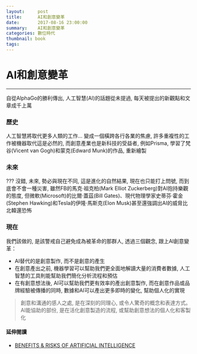 ```yaml
---
layout:     post
title:      AI和創意變革 
date:       2017-08-16 23:00:00
summary:    AI和創意變革
categories: 數位時代 
thumbnail: book
tags:
---
```


# AI和創意變革
---
自從AlphaGo的勝利傳出, 人工智慧(AI)的話題從未提過, 每天被提出的新觀點和文章成千上萬

### 歷史
人工智慧將取代更多人類的工作... 變成一個橫跨各行各業的焦慮, 許多重複性的工作被機器取代這是必然的, 而創意產業也是新科技的受益者, 例如Prisma, 學習了梵谷(Vicent van Gogh)和蒙克(Edward Munk)的作品, 重新繪製

### 未來
??? 
沒錯, 未來, 勢必與現在不同, 這是進化的自然結果, 現在也只能打上問號, 而到底會不會一種災害, 雖然FB的馬克·祖克柏(Mark Elliot Zuckerberg)對AI抱持樂觀的態度, 但微軟(Microsoft)的比爾·蓋茲(Bill Gates)、現代物理學家史蒂芬·霍金(Stephen Hawking)和Tesla的伊隆·馬斯克(Elon Musk)甚至還強調出AI的威脅比北韓還恐怖

### 現在
我們該做的, 是該警戒自己避免成為被革命的那群人, 透過三個觀念, 跟上AI創意變革：

- AI替代的是創意製作, 而不是創意的產生
- 在創意產出之前, 機器學習可以幫助我們更全面地解讀大量的消費者數據, 人工智慧的工具則能幫助我們簡化分析流程和預估
- 在有創意想法後, AI可以幫助我們更有效率的產出創意製作, 而在創意作品或品牌經驗被傳播的同時, 數據和AI可以產出更多即時的變化, 幫助個人化的實現

> 創意和溝通的感人之處, 是在深刻的同理心, 或令人驚奇的概念和表達方式。AI能協助的部份, 是在活化創意製造的流程, 或幫助創意想法的個人化和客製化

#### 延伸閱讀

- [BENEFITS & RISKS OF ARTIFICIAL INTELLIGENCE](https://futureoflife.org/background/benefits-risks-of-artificial-intelligence/)


